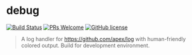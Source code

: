 # debug

[![Build Status](https://travis-ci.org/sqrthree/debug.svg?branch=master)](https://travis-ci.org/sqrthree/debug)
[![PRs Welcome](https://img.shields.io/badge/PRs-welcome-brightgreen.svg?style=flat)](http://makeapullrequest.com)
[![GitHub license](https://img.shields.io/badge/license-MIT-blue.svg?style=flat)](https://github.com/sqrthree/debug/blob/master/LICENSE)

> A log handler for https://github.com/apex/log with human-friendly colored output. Build for development environment.
